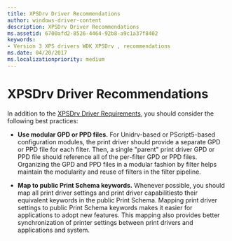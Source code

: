 ```yaml
---
title: XPSDrv Driver Recommendations
author: windows-driver-content
description: XPSDrv Driver Recommendations
ms.assetid: 6700afd2-8526-4464-92b8-a9c1a37f8402
keywords:
- Version 3 XPS drivers WDK XPSDrv , recommendations
ms.date: 04/20/2017
ms.localizationpriority: medium
---
```


# XPSDrv Driver Recommendations


In addition to the [XPSDrv Driver Requirements](xpsdrv-driver-requirements.md), you should consider the following best practices:

-   **Use modular GPD or PPD files.** For Unidrv-based or PScript5-based configuration modules, the print driver should provide a separate GPD or PPD file for each filter. Then, a single "parent" print driver GPD or PPD file should reference all of the per-filter GPD or PPD files. Organizing the GPD and PPD files in a modular fashion by filter helps maintain the modularity and reuse of filters in the filter pipeline.

-   **Map to public Print Schema keywords.** Whenever possible, you should map all print driver settings and print driver capabilitiesto their equivalent keywords in the public Print Schema. Mapping print driver settings to public Print Schema keywords makes it easier for applications to adopt new features. This mapping also provides better synchronization of printer settings between print drivers and applications and system.

 

 




